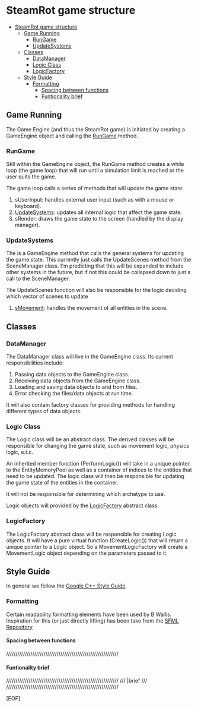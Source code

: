 # SteamRot game structure

<!--toc:start-->
- [SteamRot game structure](#steamrot-game-structure)
  - [Game Running](#game-running)
    - [RunGame](#rungame)
    - [UpdateSystems](#updatesystems)
  - [Classes](#classes)
    - [DataManager](#datamanager)
    - [Logic Class](#logic-class)
    - [LogicFactory](#logicfactory)
  - [Style Guide](#style-guide)
    - [Formatting](#formatting)
      - [Spacing between functions](#spacing-between-functions)
      - [Funtionality brief](#funtionality-brief)
<!--toc:end-->

## Game Running

The Game Engine (and thus the SteamRot game) is initiated
by creating a GameEngine object and calling the [RunGame](#rungame)
method.

### RunGame

Still within the GameEngine object, the RunGame method creates
a while loop (the game loop) that will run until a simulation
limit is reached or the user quits the game.

The game loop calls a series of methods that will update the game state:

1. sUserInput: handles external user input (such as with a mouse or keyboard).
1. [UpdateSystems](#updatesystems): updates all internal logic that affect the
game state.
1. sRender: draws the game state to the screen (handled by the display manager).

### UpdateSystems

The is a GameEngine method that calls the general systems for updating the game state.
This currently just calls the UpdateScenes method from the SceneManager class.
I'm predicting that this will be expanded to include other systems in the future,
but if not this could be collapsed down to just a call to the SceneManager.

The UpdateScenes function will also be responsible for the logic deciding which
vector of scenes to update

1. [sMovement](#smovement): handles the movement of all entities in the scene.

## Classes

### DataManager

The DataManager class will live in the GameEngine class. Its current
responsibilities include:

1. Passing data objects to the GameEngine class.
2. Receiving data objects from the GameEngine class.
3. Loading and saving data objects to and from files.
4. Error checking the files/data objects at run time.

It will also contain factory classes for providing methods for handling
different types of data objects.

### Logic Class

The Logic class will be an abstract class. The derived classes will be
responsible for changing the game state, such as movement logic, physics logic, e.t.c.

An inherited member function (PerformLogic()) will take in a unique pointer to
the EntityMemoryPool as well as a container of indices to the entities that
need to be updated. The logic class will then be responsible for updating the
game state of the entities in the container.

It will not be responsible for determining which archetype to use.

Logic objects will provided by the [LogicFactory](#logicfactory) abstract class.

### LogicFactory

The LogicFactory abstract class will be responsible for creating Logic objects.
It will have a pure virtual function (CreateLogic()) that will return a unique
pointer to a Logic object. So a MovementLogicFactory will create a MovementLogic
object depending on the parameters passed to it.

## Style Guide

In general we follow the [Google C++ Style Guide](https://google.github.io/styleguide/cppguide.html).

### Formatting

Certain readability formatting elements have been used by B Wallis.
Inspiration for this (or just directly lifting) has been take from the [SFML Repository](https://github.com/SFML/SFML/tree/master)

#### Spacing between functions

////////////////////////////////////////////////////////////

#### Funtionality brief

////////////////////////////////////////////////////////////
/// |brief
///
////////////////////////////////////////////////////////////

[EOF]
